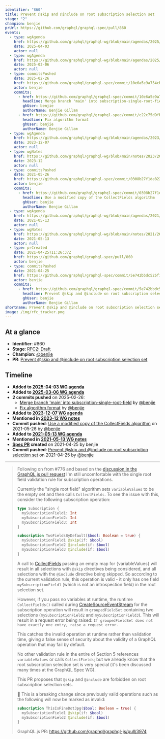 ```yaml
---
identifier: "860"
title: Prevent @skip and @include on root subscription selection set
stage: "2"
champion: benjie
prUrl: https://github.com/graphql/graphql-spec/pull/860
events:
  - type: wgAgenda
    href: https://github.com/graphql/graphql-wg/blob/main/agendas/2025/04-Apr/03-wg-primary.md
    date: 2025-04-03
    actor: null
  - type: wgAgenda
    href: https://github.com/graphql/graphql-wg/blob/main/agendas/2025/03-Mar/06-wg-primary.md
    date: 2025-03-06
    actor: null
  - type: commitsPushed
    date: 2025-02-26
    href: https://github.com/graphql/graphql-spec/commit/10e6a5e9a754cb2fd0646aefe7aafa1b175e7013
    actor: benjie
    commits:
      - href: https://github.com/graphql/graphql-spec/commit/10e6a5e9a754cb2fd0646aefe7aafa1b175e7013
        headline: Merge branch 'main' into subscription-single-root-field
        ghUser: benjie
        authorName: Benjie Gillam
      - href: https://github.com/graphql/graphql-spec/commit/c22c75d9fb60938cf370eb4de718ccbaf0847ab9
        headline: Fix algorithm format
        ghUser: benjie
        authorName: Benjie Gillam
  - type: wgAgenda
    href: https://github.com/graphql/graphql-wg/blob/main/agendas/2023/12-Dec/07-wg-primary.md
    date: 2023-12-07
    actor: null
  - type: wgNotes
    href: https://github.com/graphql/graphql-wg/blob/main/notes/2023/2023-12.md
    date: 2023-12
    actor: null
  - type: commitsPushed
    date: 2021-05-26
    href: https://github.com/graphql/graphql-spec/commit/0308b27f1de82201b94e45ef83b5c18a4408a38a
    actor: benjie
    commits:
      - href: https://github.com/graphql/graphql-spec/commit/0308b27f1de82201b94e45ef83b5c18a4408a38a
        headline: Use a modified copy of the CollectFields algorithm
        ghUser: benjie
        authorName: Benjie Gillam
  - type: wgAgenda
    href: https://github.com/graphql/graphql-wg/blob/main/agendas/2021/2021-05-13.md
    date: 2021-05-13
    actor: null
  - type: wgNotes
    href: https://github.com/graphql/graphql-wg/blob/main/notes/2021/2021-05-13.md
    date: 2021-05-13
    actor: null
  - type: prCreated
    date: 2021-04-25T11:26:37Z
    href: https://github.com/graphql/graphql-spec/pull/860
    actor: benjie
  - type: commitsPushed
    date: 2021-04-25
    href: https://github.com/graphql/graphql-spec/commit/5e742bbdc525f146399ad1f88566f270d440086d
    actor: benjie
    commits:
      - href: https://github.com/graphql/graphql-spec/commit/5e742bbdc525f146399ad1f88566f270d440086d
        headline: Prevent @skip and @include on root subscription selection set
        ghUser: benjie
        authorName: Benjie Gillam
shortname: Prevent @skip and @include on root subscription selection set
image: /img/rfc_tracker.png
---
```


## At a glance

- **Identifier**: #860
- **Stage**: [RFC2: Draft](https://github.com/graphql/graphql-spec/blob/main/CONTRIBUTING.md#stage-2-draft)
- **Champion**: [@benjie](https://github.com/benjie)
- **PR**: [Prevent @skip and @include on root subscription selection set](https://github.com/graphql/graphql-spec/pull/860)

<!-- BEGIN_CUSTOM_TEXT -->



<!-- END_CUSTOM_TEXT -->

## Timeline

- **Added to [2025-04-03 WG agenda](https://github.com/graphql/graphql-wg/blob/main/agendas/2025/04-Apr/03-wg-primary.md)**
- **Added to [2025-03-06 WG agenda](https://github.com/graphql/graphql-wg/blob/main/agendas/2025/03-Mar/06-wg-primary.md)**
- **2 commits pushed** on 2025-02-26:
  - [Merge branch 'main' into subscription-single-root-field](https://github.com/graphql/graphql-spec/commit/10e6a5e9a754cb2fd0646aefe7aafa1b175e7013) by [@benjie](https://github.com/benjie)
  - [Fix algorithm format](https://github.com/graphql/graphql-spec/commit/c22c75d9fb60938cf370eb4de718ccbaf0847ab9) by [@benjie](https://github.com/benjie)
- **Added to [2023-12-07 WG agenda](https://github.com/graphql/graphql-wg/blob/main/agendas/2023/12-Dec/07-wg-primary.md)**
- **Mentioned in [2023-12 WG notes](https://github.com/graphql/graphql-wg/blob/main/notes/2023/2023-12.md)**
- **Commit pushed**: [Use a modified copy of the CollectFields algorithm](https://github.com/graphql/graphql-spec/commit/0308b27f1de82201b94e45ef83b5c18a4408a38a) on 2021-05-26 by [@benjie](https://github.com/benjie)
- **Added to [2021-05-13 WG agenda](https://github.com/graphql/graphql-wg/blob/main/agendas/2021/2021-05-13.md)**
- **Mentioned in [2021-05-13 WG notes](https://github.com/graphql/graphql-wg/blob/main/notes/2021/2021-05-13.md)**
- **[Spec PR](https://github.com/graphql/graphql-spec/pull/860) created** on 2021-04-25 by benjie
- **Commit pushed**: [Prevent @skip and @include on root subscription selection set](https://github.com/graphql/graphql-spec/commit/5e742bbdc525f146399ad1f88566f270d440086d) on 2021-04-25 by [@benjie](https://github.com/benjie)

<!-- VERBATIM -->

---

> Following on from #776 and based on the [discussion in the GraphQL.js pull request](https://github.com/graphql/graphql-js/pull/2861#discussion_r619789288) I'm still uncomfortable with the single root field validation rule for subscription operations.
> 
> Currently the "single root field" algorithm sets `variableValues` to be the empty set and then calls `CollectFields`. To see the issue with this, consider the following subscription operation:
> 
> ```graphql
> type Subscription {
>   mySubscriptionField1: Int
>   mySubscriptionField2: Int
>   mySubscriptionField3: Int
> }
> 
> subscription TwoFieldsByDefault($bool: Boolean = true) {
>   mySubscriptionField1 @skip(if: $bool)
>   mySubscriptionField2 @include(if: $bool)
>   mySubscriptionField3 @include(if: $bool)
> }
> ```
> 
> A call to [CollectFields](https://spec.graphql.org/draft/#CollectFields()) passing an empty map for \{variableValues} will result in all selections with `@skip` directives being considered, and all selections with the `@include` directive being skipped. So according to the current validation rule, this operation is valid - it only has one field `mySubscriptionField1` (which is not an introspection field) in the root selection set.
> 
> However, if you pass no variables at runtime, the runtime `CollectFields()` called during [CreateSourceEventStream](https://spec.graphql.org/draft/#CreateSourceEventStream()) for the subscription operation will result in `groupedFieldSet` containing two selections (`mySubscriptionField2` and `mySubscriptionField3`). This will result in a request error being raised: `If groupedFieldSet does not have exactly one entry, raise a request error.`
> 
> This catches the invalid operation at runtime rather than validation time, giving a false sense of security about the validity of a GraphQL operation that may fail by default.
> 
> No other validation rule in the entire of Section 5 references `variableValues` or calls `CollectFields`; but we already know that the root subscription selection set is very special (it's been discussed many times at the GraphQL Spec WG).
> 
> This PR proposes that `@skip` and `@include` are forbidden on root subscription selection sets.
> 
> :rotating_light: This is a breaking change since previously valid operations such as the following will now be marked as invalid:
> 
> ```graphql
> subscription ThisIsFineDotJpg($bool: Boolean = true) {
>   mySubscriptionField1 @skip(if: $bool)
>   mySubscriptionField2 @include(if: $bool)
> }
> ```
> 
> GraphQL.js PR: https://github.com/graphql/graphql-js/pull/3974
